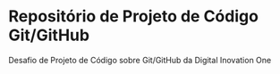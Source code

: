 # Repositório de Projeto de Código Git/GitHub
Desafio de Projeto de Código sobre Git/GitHub da Digital Inovation One
